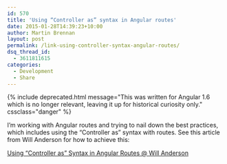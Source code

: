 ```yaml
---
id: 570
title: 'Using “Controller as” syntax in Angular routes'
date: 2015-01-28T14:39:23+10:00
author: Martin Brennan
layout: post
permalink: /link-using-controller-syntax-angular-routes/
dsq_thread_id:
  - 3611811615
categories:
  - Development
  - Share
---
```



{% include deprecated.html message="This was written for Angular 1.6 which is no longer relevant, leaving it up for historical curiosity only." cssclass="danger" %}

I’m working with Angular routes and trying to nail down the best practices, which includes using the “Controller as” syntax with routes. See this article from Will Anderson for how to achieve this:

[Using “Controller as” Syntax in Angular Routes @ Will Anderson](http://willi.am/blog/2013/12/03/using-controller-as-syntax-in-angular-routes/)